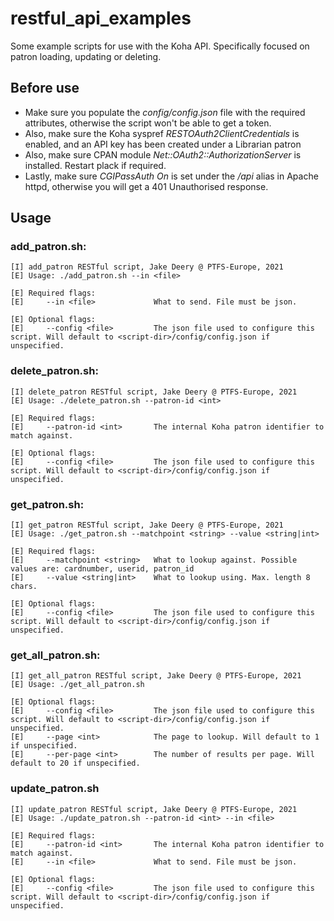 # restful_api_examples
Some example scripts for use with the Koha API. Specifically focused on patron loading, updating or deleting.

## Before use
* Make sure you populate the *config/config.json* file with the required attributes, otherwise the script won't be able to get a token.
* Also, make sure the Koha syspref *RESTOAuth2ClientCredentials*  is enabled, and an API key has been created under a Librarian patron
* Also, make sure CPAN module *Net::OAuth2::AuthorizationServer* is installed. Restart plack if required.
* Lastly, make sure *CGIPassAuth On* is set under the */api* alias in Apache httpd, otherwise you will get a 401 Unauthorised response.

## Usage
### add_patron.sh:
```
[I]	add_patron RESTful script, Jake Deery @ PTFS-Europe, 2021
[E]	Usage: ./add_patron.sh --in <file>

[E]	Required flags:
[E]		--in <file>             What to send. File must be json.

[E]	Optional flags:
[E]		--config <file>         The json file used to configure this script. Will default to <script-dir>/config/config.json if unspecified.
```

### delete_patron.sh:
```
[I]	delete_patron RESTful script, Jake Deery @ PTFS-Europe, 2021
[E]	Usage: ./delete_patron.sh --patron-id <int>

[E]	Required flags:
[E]		--patron-id <int>       The internal Koha patron identifier to match against.

[E]	Optional flags:
[E]		--config <file>         The json file used to configure this script. Will default to <script-dir>/config/config.json if unspecified.
```

### get_patron.sh:
```
[I]	get_patron RESTful script, Jake Deery @ PTFS-Europe, 2021
[E]	Usage: ./get_patron.sh --matchpoint <string> --value <string|int>

[E]	Required flags:
[E]		--matchpoint <string>   What to lookup against. Possible values are: cardnumber, userid, patron_id
[E]		--value <string|int>    What to lookup using. Max. length 8 chars.

[E]	Optional flags:
[E]		--config <file>         The json file used to configure this script. Will default to <script-dir>/config/config.json if unspecified.
```

### get_all_patron.sh:
```
[I]	get_all_patron RESTful script, Jake Deery @ PTFS-Europe, 2021
[E]	Usage: ./get_all_patron.sh

[E]	Optional flags:
[E]		--config <file>         The json file used to configure this script. Will default to <script-dir>/config/config.json if unspecified.
[E]		--page <int>            The page to lookup. Will default to 1 if unspecified.
[E]		--per-page <int>        The number of results per page. Will default to 20 if unspecified.
```

### update_patron.sh
```
[I]	update_patron RESTful script, Jake Deery @ PTFS-Europe, 2021
[E]	Usage: ./update_patron.sh --patron-id <int> --in <file>

[E]	Required flags:
[E]		--patron-id <int>       The internal Koha patron identifier to match against.
[E]		--in <file>             What to send. File must be json.

[E]	Optional flags:
[E]		--config <file>         The json file used to configure this script. Will default to <script-dir>/config/config.json if unspecified.
```
